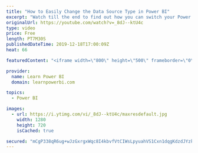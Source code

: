 ```yaml
---
title: "How to Easily Change the Data Source Type in Power BI"
excerpt: "Watch till the end to find out how you can switch your Power BI model without redoing a lot of work from using .csv or .xls files to directly using the SQL server.  First, I will show you the two wrong ways of changing the data source type and then I’m going to show you the right way of doing it.  For"
originalUrl: https://youtube.com/watch?v=_8dJ--ktU4c
type: video
price: Free
length: PT7M30S
publishedDateTime: 2019-12-18T17:00:09Z
heat: 66

featuredContent: "<iframe width=\"800\" height=\"500\" frameborder=\"0\" src=\"https://www.youtube.com/embed/_8dJ--ktU4c\" allow=\"accelerometer; autoplay; encrypted-media; gyroscope; picture-in-picture\" allowfullscreen></iframe>"

provider:
  name: Learn Power BI
  domain: learnpowerbi.com

topics:
  - Power BI

images:
  - url: https://i.ytimg.com/vi/_8dJ--ktU4c/maxresdefault.jpg
    width: 1280
    height: 720
    isCached: true

secured: "mCgP338qR6ug+wJzGxrgxWqc8I4kbvfVtCIWsLpyuahVS1Cxn1dqgKdzdJYzktksu5HFTtkyF8BZRv6tWd5bZynppt88hHP2OIqG/cvFPSHYCSNWHRKQk6wjReW8Cq9DG6HB65pcBwW8b1qGe++tG97gacSu++VI4GuvGJrNwGQitVTzOz0X4m7785kkqw79WBNuVi49eurCLKXlRP4LklctFDld4Do9VI88jh+3+0BnOV06eVRvf91mnaEuudZOiT31gOjh2JoF5AMms4uq8PdRT08X21JzTOW7Wm7qTdu6mjdISiJ9TcJ60YTJeB1DHVAwkAKXM9T8Tv9xBskQp29fULoVwinLqWe8Rr2AWgXYn1eD92E7uSY2/0tsen3+NayPKDr92GhxGH27aJ1zwiC159z8hknWhE6NXwEw194=;8OFzaieWdeNxbeEK3hBFIA=="
---
```


